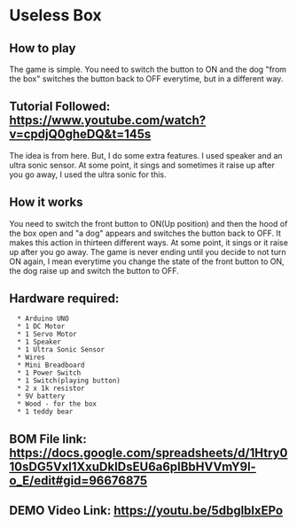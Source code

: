 # Useless Box

## How to play
   The game is simple. You need to switch the button to ON and the dog "from the box" switches the button back to OFF everytime, but in a different way.
   
## Tutorial Followed: https://www.youtube.com/watch?v=cpdjQ0gheDQ&t=145s

   The idea is from here. But, I do some extra features. I used speaker and an ultra sonic sensor. At some point, it sings and sometimes it raise up after you go away, I used the ultra sonic for this.

## How it works
   You need to switch the front button to ON(Up position) and then the hood of the box open and "a dog" appears and switches the 
button back to OFF. It makes this action in thirteen different ways. At some point, it sings or it raise up after you go away. The game is never ending until you decide to not turn ON again, I mean everytime you change the state of the front button to 
	ON, the dog raise up and switch the button to OFF.

 ## Hardware required: 
      * Arduino UNO
      * 1 DC Motor
      * 1 Servo Motor
      * 1 Speaker
      * 1 Ultra Sonic Sensor
      * Wires
      * Mini Breadboard
      * 1 Power Switch
      * 1 Switch(playing button)
      * 2 x 1k resistor 
      * 9V battery
      * Wood - for the box
      * 1 teddy bear
    
   ## BOM File link: https://docs.google.com/spreadsheets/d/1Htry010sDG5Vxl1XxuDkIDsEU6a6pIBbHVVmY9l-o_E/edit#gid=96676875
    
   ## DEMO Video Link: https://youtu.be/5dbglblxEPo
    
    
    
      
     
